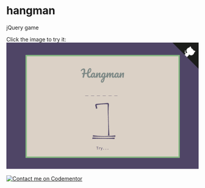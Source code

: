 # hangman
jQuery game

Click the image to try it:
[![](https://raw.githubusercontent.com/GhitaB/hangman/master/images/screenshot.png)](https://ghitab.github.io/hangman/)

[![Contact me on Codementor](https://www.codementor.io/m-badges/ghitab/find-me-on-cm-b.svg)](https://www.codementor.io/@ghitab?refer=badge)
